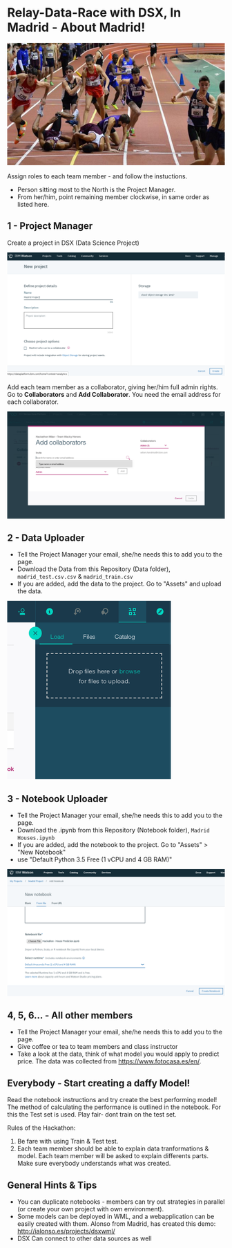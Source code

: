 # Relay-Data-Race with DSX, In Madrid - About Madrid!

![im](images/relay_race.jpg)

Assign roles to each team member - and follow the instuctions.

- Person sitting most to the North is the Project Manager.
- From her/him, point remaining member clockwise, in same order as listed here.

## 1 - Project Manager

Create a project in DSX (Data Science Project)

![im](images/new_project_dsx.png)

Add each team member as a collaborator, giving her/him full admin rights. Go to **Collaborators** and **Add Collaborator**. You need the email address for each collaborator.

![im](images/add_collaborator.png)

## 2 - Data Uploader

- Tell the Project Manager your email, she/he needs this to add you to the page.
- Download the Data from this Repository (Data folder), `madrid_test.csv.csv` & `madrid_train.csv`
- If you are added, add the data to the project. Go to "Assets" and upload the data.

![im](images/load_data.png)

## 3 - Notebook Uploader

- Tell the Project Manager your email, she/he needs this to add you to the page.
- Download the .ipynb from this Repository (Notebook folder), `Madrid Houses.ipynb`
- If you are added, add the notebook to the project. Go to "Assets" > "New Notebook"
- use "Default Python 3.5 Free (1 vCPU and 4 GB RAM)"

![im](images/new_notebook_environment.png)

## 4, 5, 6... - All other members

- Tell the Project Manager your email, she/he needs this to add you to the page.
- Give coffee or tea to team members and class instructor
- Take a look at the data, think of what model you would apply to predict price. The data was collected from https://www.fotocasa.es/en/.

## Everybody - Start creating a daffy Model!

Read the notebook instructions and try create the best performing model!
The method of calculating the performance is outlined in the notebook. For this the Test set is used. Play fair- dont train on the test set.

Rules of the Hackathon:

1. Be fare with using Train & Test test.
2. Each team member should be able to explain data tranformations & model. Each team member will be asked to explain differents parts. Make sure everybody understands what was created.

## General Hints & Tips

- You can duplicate notebooks - members can try out strategies in parallel (or create your own project with own environment).
- Some models can be deployed in WML, and a webapplication can be easily created with them.
Alonso from Madrid, has created this demo:
http://ialonso.es/projects/dsxwml/
- DSX Can connect to other data sources as well
